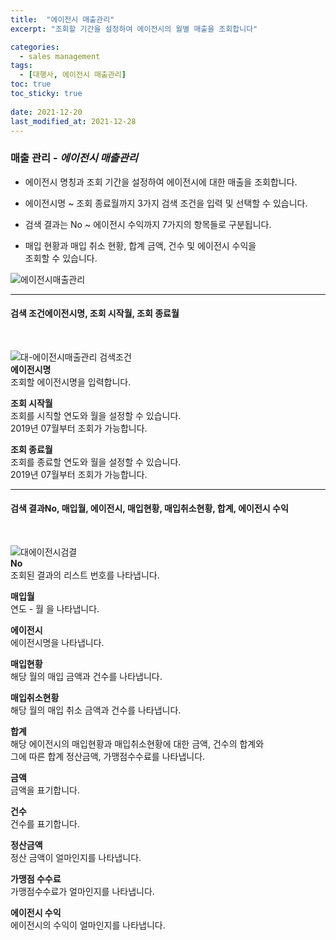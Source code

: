 ```yaml
---
title:  "에이전시 매출관리"
excerpt: "조회할 기간을 설정하여 에이전시의 월별 매출을 조회합니다"

categories:
  - sales management
tags:
  - [대행사, 에이전시 매출관리]
toc: true
toc_sticky: true
 
date: 2021-12-20
last_modified_at: 2021-12-28
---
```

### 매출 관리 - *에이전시 매출관리*
- 에이전시 명칭과 조회 기간을 설정하여 에이전시에 대한 매출을 조회합니다.

- 에이전시명 ~ 조회 종료월까지 3가지 검색 조건을 입력 및 선택할 수 있습니다.

- 검색 결과는 No ~ 에이전시 수익까지 7가지의 항목들로 구분됩니다.

- 매입 현황과 매입 취소 현황, 합계 금액, 건수 및 에이전시 수익을<br>조회할 수 있습니다.

![에이전시매출관리](https://user-images.githubusercontent.com/95394003/147044727-153c008f-5498-4910-94da-466fb85aa7f4.jpeg)
<br>

---

#### 검색 조건에이전시명, 조회 시작월, 조회 종료월<br>
<br>

![대-에이전시매출관리 검색조건](https://user-images.githubusercontent.com/95394003/147518885-24f2f9ea-5802-40b7-8b5d-74af31836b13.jpeg)<br>
**에이전시명**<br>
조회할 에이전시명을 입력합니다.

**조회 시작월**<br>
조회를 시직할 연도와 월을 설정할 수 있습니다.<br>2019년 07월부터 조회가 가능합니다.

**조회 종료월**<br>
조회를 종료할 연도와 월을 설정할 수 있습니다.<br>2019년 07월부터 조회가 가능합니다.
<br>

---

#### 검색 결과No, 매입월, 에이전시, 매입현황, 매입취소현황, 합계, 에이전시 수익<br>
<br>

![대에이전시검결](https://user-images.githubusercontent.com/95394003/147518933-5beb164f-d257-45b9-9fd9-fa6b1fa368d1.jpeg)<br>
**No**<br>
조회된 결과의 리스트 번호를 나타냅니다.

**매입월**<br>
연도 - 월 을 나타냅니다.

**에이전시**<br>
에이전시명을 나타냅니다.

**매입현황**<br>
해당 월의 매입 금액과 건수를 나타냅니다.

**매입취소현황**<br>
해당 월의 매입 취소 금액과 건수를 나타냅니다.

**합계**<br>
해당 에이전시의 매입현황과 매입취소현황에 대한 금액, 건수의 합계와<br>그에 따른 합계 정산금액, 가맹점수수료를 나타냅니다.

**금액**<br>
금액을 표기합니다.

**건수**<br>
건수를 표기합니다.

**정산금액**<br>
정산 금액이 얼마인지를 나타냅니다.

**가맹점 수수료**<br>
가맹점수수료가 얼마인지를 나타냅니다.

**에이전시 수익**<br>
에이전시의 수익이 얼마인지를 나타냅니다.

